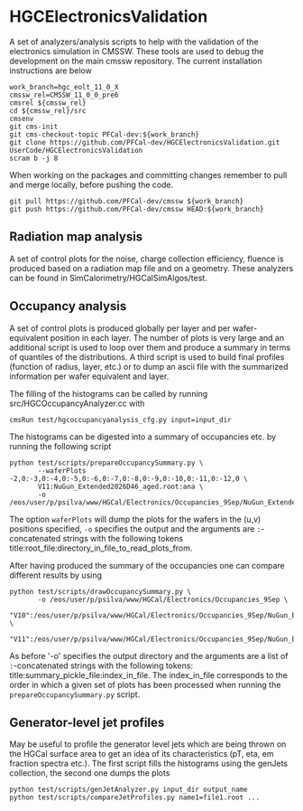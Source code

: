 # HGCElectronicsValidation

A set of analyzers/analysis scripts to help with the validation of the electronics simulation in CMSSW.
These tools are used to debug the development on the main cmssw repository.
The current installation instructions are below

```
work_branch=hgc_eolt_11_0_X
cmssw_rel=CMSSW_11_0_0_pre6
cmsrel ${cmssw_rel}
cd ${cmssw_rel}/src
cmsenv
git cms-init
git cms-checkout-topic PFCal-dev:${work_branch}
git clone https://github.com/PFCal-dev/HGCElectronicsValidation.git UserCode/HGCElectronicsValidation
scram b -j 8
```

When working on the packages and committing changes remember to pull and merge locally, before pushing the code.

```
git pull https://github.com/PFCal-dev/cmssw ${work_branch}
git push https://github.com/PFCal-dev/cmssw HEAD:${work_branch}
```

## Radiation map analysis

A set of control plots for the noise, charge collection efficiency, fluence is produced based on a radiation map file
and on a geometry. These analyzers can be found in SimCalorimetry/HGCalSimAlgos/test.

## Occupancy analysis

A set of control plots is produced globally per layer and per wafer-equivalent position in each layer.
The number of plots is very large and an additional script is used to loop over them
and produce a summary in terms of quantiles of the distributions.
A third script is used to build final profiles (function of radius, layer, etc.)
or to dump an ascii file with the summarized information per wafer equivalent and layer.

The filling of the histograms can be called by running src/HGCOccupancyAnalyzer.cc with

```
cmsRun test/hgcoccupancyanalysis_cfg.py input=input_dir
```

The histograms can be digested into a summary of occupancies etc. by running the following script

```
python test/scripts/prepareOccupancySummary.py \
       --waferPlots -2,0:-3,0:-4,0:-5,0:-6,0:-7,0:-8,0:-9,0:-10,0:-11,0:-12,0 \
       V11:NuGun_Extended2026D46_aged.root:ana \
       -o /eos/user/p/psilva/www/HGCal/Electronics/Occupancies_9Sep/NuGun_Extended2026D46_aged 
```

The option `waferPlots` will dump the plots for the wafers in the (u,v) positions specified,
`-o` specifies the output and the arguments are `:`-concatenated strings with the following tokens
title:root_file:directory_in_file_to_read_plots_from.

After having produced the summary of the occupancies one can compare different results by using

```
python test/scripts/drawOccupancySummary.py \
       -o /eos/user/p/psilva/www/HGCal/Electronics/Occupancies_9Sep \
       "V10":/eos/user/p/psilva/www/HGCal/Electronics/Occupancies_9Sep/NuGun_Extended2026D41_aged/summary.pck:0 \
       "V11":/eos/user/p/psilva/www/HGCal/Electronics/Occupancies_9Sep/NuGun_Extended2026D46_aged/summary.pck:0 
```

As before '-o' specifies the output directory and the arguments are a list of `:`-concatenated strings
with the following tokens: title:summary_pickle_file:index_in_file.
The index_in_file corresponds to the order in which a given set of plots has been processed when running the `prepareOccupancySummary.py` script.


## Generator-level jet profiles

May be useful to profile the generator level jets which are being thrown on the HGCal surface area
to get an idea of its characteristics (pT, eta, em fraction spectra etc.).
The first script fills the histograms using the genJets collection, the second one dumps the plots

```
python test/scripts/genJetAnalyzer.py input_dir output_name
python test/scripts/compareJetProfiles.py name1=file1.root ...
```
